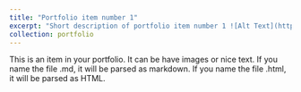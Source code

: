 ```yaml
---
title: "Portfolio item number 1"
excerpt: "Short description of portfolio item number 1 ![Alt Text](https://github.com/parratia/parratia.github.io/blob/master/images/warpPINN.gif)"
collection: portfolio
---
```


This is an item in your portfolio. It can be have images or nice text. If you name the file .md, it will be parsed as markdown. If you name the file .html, it will be parsed as HTML. 
